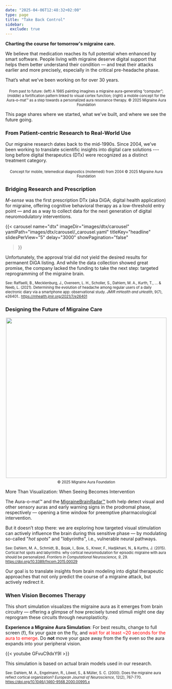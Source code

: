 ```yaml
---
date: "2025-04-06T12:48:32+02:00"
type: page
title: "Take Back Control"
sidebar:
  exclude: true
---
```


**Charting the course for tomorrow's migraine care.**

We believe that medication reaches its full potential when enhanced by smart software.
People living with migraine deserve digital support that helps them better understand their condition — and treat their attacks earlier and more precisely, especially in the critical pre-headache phase.

That’s what we’ve been working on for over 30 years.


<div style="text-align: center;">
  <figure style="display: inline-block; margin: 0 auto;">
    <img
      src="/images/from-art2aura-o-mat.png"
      class="img"
      style="width:max; height:auto;"
      alt="" />
    <figcaption style="font-size: 0.8em; margin-top: 0.5em;">
        From past to future: (left) A 1985 painting imagines a migraine aura-generating “computer”; (middle) a fortification pattern linked to visual cortex function; (right) a mobile concept for the Aura-o-mat™ as a step towards a personalized aura resonance therapy.
        © 2025 Migraine Aura Foundation
    </figcaption>
  </figure>
</div>

This page shares where we started, what we’ve built, and where we see the future going.












### From Patient-centric Research to Real-World Use

Our migraine research dates back to the mid-1990s. Since 2004, we’ve been working to translate scientific insights into digital care solutions --- long before digital therapeutics (DTx) were recognized as a distinct treatment category.






<div style="text-align: center;">
  <figure style="display: inline-block; margin: 0 auto;">
    <img
      src="/images/motemedi_nokia_show_case.png"
      class="img"
      style="width:max; height:auto;"
      alt="" />
    <figcaption style="font-size: 0.8em; margin-top: 0.5em;">
       Concept for mobile, telemedical diagnostics (motemedi) from 2004 © 2025 Migraine Aura Foundation
    </figcaption>
  </figure>
</div>


### Bridging Research and Prescription

_M-sense_ was the first prescription DTx (aka DiGA; digital health application) for migraine, offering cognitive behavioral therapy as a low-threshold entry point — and as a way to collect data for the next generation of digital neuromodulatory interventions.



<!--While we are not offering a migraine app at the moment — and the M-sense DTx is currently unavailable — our work continues.
We are advancing digital, model-based strategies that aim to give patients real agency: to recognize patterns, predict attacks, and possibly redirect the course of an episode.-->


{{< carousel
  name="dtx"
  imageDir="images/dtx/carousel"
  yamlPath="images/dtx/carousel/_carousel.yaml"
  titleKey="headline"
  slidesPerView="5"
  delay="3000"
  showPagination="false"
>}}

Unfortunately, the approval trial did not yield the desired results for permanent DiGA listing. And while the data collection showed great promise, the company lacked the funding to take the next step: targeted reprogramming of the migraine brain.

<div style="font-size: 0.8em; margin-top: 1em;">
  See: Raffaelli, B., Mecklenburg, J., Overeem, L. H., Scholler, S., Dahlem, M. A., Kurth, T., ... & Neeb, L. (2021). Determining the evolution of headache among regular users of a daily electronic diary via a smartphone app: observational study.
  <em>JMIR mHealth and uHealth</em>, 9(7), e26401..
  <a href="https://mhealth.jmir.org/2021/7/e26401" target="_blank" rel="noopener">https://mhealth.jmir.org/2021/7/e26401</a>
</div>



### Designing the Future of Migraine Care

<div style="text-align: center;">
  <figure style="display: inline-block; margin: 0 auto;">
    <img
      src="/images/aura-resonance-therapy.png"
      class="img"
      style="width:500px; height:auto;"
      alt="" />
    <figcaption style="font-size: 0.8em; margin-top: 0.5em;">
       © 2025 Migraine Aura Foundation
    </figcaption>
  </figure>
</div>



More Than Visualization: When Seeing Becomes Intervention

The Aura-o-mat™ and the [MigraineBrainRadar™](test-suit/migrainebrainradar/) both help detect visual and other sensory auras and early warning signs in the prodromal phase, respectively — opening a time window for preemptive pharmacological intervention.

But it doesn’t stop there: we are exploring how targeted visual stimulation can actively influence the brain during this sensitive phase — by modulating so-called "_hot spots_" and "_labyrinths_", i.e.,  vulnerable neural pathways.

<div style="font-size: 0.8em; margin-top: 1em;">
  See: Dahlem, M. A., Schmidt, B., Bojak, I., Boie, S., Kneer, F., Hadjikhani, N., & Kurths, J. (2015).
  Cortical hot spots and labyrinths: why cortical neuromodulation for episodic migraine with aura should be personalized.
  <em>Frontiers in Computational Neuroscience, 9</em>, 29.
  <a href="https://doi.org/10.3389/fncom.2015.00029" target="_blank" rel="noopener">https://doi.org/10.3389/fncom.2015.00029</a>
</div>

Our goal is to translate insights from brain modeling into digital therapeutic approaches that not only predict the course of a migraine attack, but actively redirect it.



### When Vision Becomes Therapy

This short simulation visualizes the migraine aura as it emerges from brain circuitry — offering a glimpse of how precisely tuned stimuli might one day reprogram these circuits through neuroplasticity.

**Experience a Migraine Aura Simulation**: For best results, change to full screen (f), fix your gaze on the fly, and <span style="color:red;">wait for at least ~20 seconds for the aura to emerge</span>. Do **not** move your gaze away from the fly even so the aura expands into your peripheral vision. 


{{< youtube GFvuC9dxY9I >}}


This simulation is based on actual brain models used in our research.

<div style="font-size: 0.8em; margin-top: 1em;"> See: Dahlem, M. A., Engelmann, R., Löwel, S., & Müller, S. C. (2000). Does the migraine aura reflect cortical organization? 
  <em>European Journal of Neuroscience,</em>  12(2), 767-770.
  <a href="https://doi.org/10.1046/j.1460-9568.2000.00995.x" target="_blank" rel="noopener">https://doi.org/10.1046/j.1460-9568.2000.00995.x</a>
</div>
